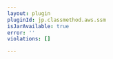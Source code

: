 ```yaml
---
layout: plugin
pluginId: jp.classmethod.aws.ssm
isJarAvailable: true
error: ''
violations: []

---
```

